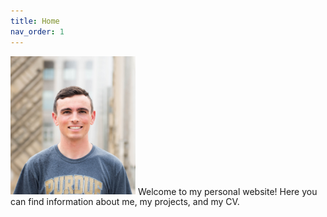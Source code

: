```yaml
---
title: Home
nav_order: 1
---
```


<img src="profile.jpg" alt="Profile Picture" style="width:200px;">
Welcome to my personal website! Here you can find information about me, my projects, and my CV.
